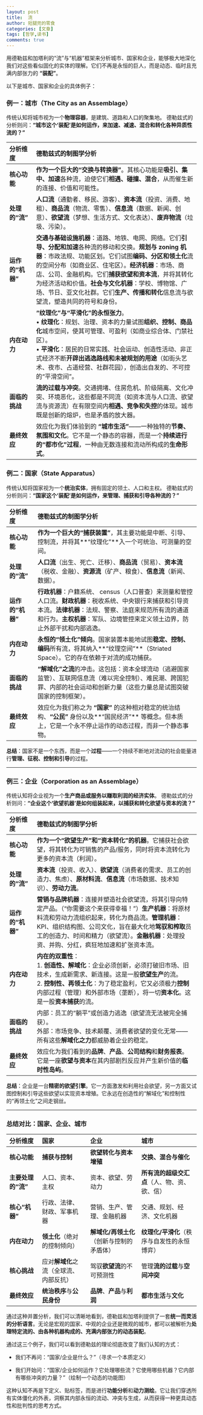 ```yaml
---
layout: post
title:  流
author: 短腿兜的零食
categories: [文章]
tags: [哲学,读书]
comments: true
---
```


用德勒兹和加塔利的“流”与“机器”框架来分析城市、国家和企业，能够极大地深化我们对这些看似固化的实体的理解。它们不再是永恒的巨人，而是动态、临时且充满内部张力的 **“装配”**。

以下是城市、国家和企业的具体例子：

### 例一：城市（The City as an Assemblage）

传统认知将城市视为一个**物理容器**，是建筑、道路和人口的聚集地。
德勒兹式的分析则问：**“城市这个‘装配’是如何运作，来加速、减速、混合和转化各种异质性流的？”**

| 分析维度 | 德勒兹式的制图学分析 |
| :--- | :--- |
| **核心功能** | **作为一个巨大的“交换与转换器”**。其核心功能是**吸引、集中、加速**各种流，迫使它们**相遇、碰撞、混合**，从而催生新的连接、价值和可能性。 |
| **处理的“流”** | **人口流**（通勤者、移民、游客）、**资本流**（投资、消费、地租）、**商品流**（物流、零售）、**信息流**（数据、新闻、创意）、**欲望流**（梦想、生活方式、文化表达）、**废弃物流**（垃圾、污染）。 |
| **运作的“机器”** | **交通与基础设施机器**：道路、地铁、电网、网络。它们**引导、分配和加速**各种流的移动和交换。**规划与 zoning 机器**：市政法规、功能区划。它们试图**编码、分区和领土化**流的空间分布（如商业区、住宅区）。**经济机器**：市场、商店、公司、金融机构。它们**捕获欲望和资本流**，并将其转化为经济活动和价值。**社会与文化机器**：学校、博物馆、广场、节日、亚文化社群。它们**生产、传播和转化**信息流与欲望流，塑造共同的符号和身份。 |
| **内在动力** | **“纹理化”与“平滑化”的永恒张力**。<br>• **纹理化**：规划、治理、资本的力量试图**组织、控制、商品化**城市空间，使其可管理、可盈利（如商业综合体、门禁社区）。<br>• **平滑化**：居民的日常实践、社会运动、创造性活动、非正式经济不断**开辟出逃逸路线和未被规划的用途**（如街头艺术、夜市、占道经营、社群花园），创造出自发的、不可控的“平滑空间”。 |
| **面临的挑战** | **流的过载与冲突**。交通拥堵、住房危机、阶级隔离、文化冲突、环境恶化，这些都是不同流（如资本流与人口流、欲望流与资源流）在有限空间内**相遇、竞争和失控**的体现。城市既是创新的熔炉，也是矛盾的放大器。 |
| **最终效应** | 效应化为我们体验到的 **“城市生活”**——一种独特的**节奏、氛围和文化**。它不是一个静态的容器，而是一个**持续进行的“都市化”过程**，一种由无数连接和流动所构成的**生命形式**。 |


### 例二：国家（State Apparatus）

传统认知将国家视为一个**统治实体**，拥有固定的领土、人口和主权。
德勒兹式的分析则问：**“国家这个‘装配’是如何运作，来管理、捕获和引导各种流的？”**

| 分析维度 | 德勒兹式的制图学分析 |
| :--- | :--- |
| **核心功能** | **作为一个巨大的“捕获装置”**，其主要功能是中断、引导、控制流，并将其**“纹理化”**入一个可统治、可测量的空间。 |
| **处理的“流”** | **人口流**（出生、死亡、迁移）、**商品流**（贸易）、**资本流**（税收、金融）、**资源流**（矿产、粮食）、**信息流**（新闻、数据）。 |
| **运作的“机器”** | **行政机器**：户籍系统、 census（人口普查）来测量和管控人口流。**财政机器**：税收系统、中央银行来捕获和引导资本流。**法律机器**：法规、警察、法庭来规范所有流的通道和行为。**主权机器**：军队、边境管控来定义领土边界，防止外部干扰和内部逃逸。 |
| **内在动力** | **永恒的“领土化”倾向**。国家装置本能地试图**稳定、控制、编码**所有流，将其纳入**“纹理空间”**（Striated Space）。它的存在依赖于对流的成功捕获。 |
| **面临的挑战** | **“解域化”之流**的冲击。这包括：资本全球流动（逃避国家监管）、互联网信息流（难以完全控制）、难民潮、跨国犯罪、内部的社会运动和创新力量（这些力量总是试图突破国家的控制框架）。 |
| **最终效应** | 效应化为我们称之为 **“国家”** 的这种相对稳定的统治结构、**“公民”** 身份以及**“国民经济”** 等概念。但本质上，它是一个永不停止运作的动态过程，而非一个静态事物。 |

**总结**：国家不是一个东西，而是一个**过程**——一个持续不断地对流动的社会能量进行**管理、征税、控制和引导**的过程。

---

### 例三：企业（Corporation as an Assemblage）

传统认知将企业视为一个**生产商品或服务以赚取利润的经济实体**。
德勒兹式的分析则问：**“企业这个‘欲望机器’是如何组装起来，以捕获和转化欲望与资本的流？”**

| 分析维度 | 德勒兹式的制图学分析 |
| :--- | :--- |
| **核心功能** | **作为一个“欲望生产”和“资本转化”的机器**。它捕获社会欲望，将其转化为可销售的产品/服务，同时将资本流转化为更多的资本流（利润）。 |
| **处理的“流”** | **资本流**（投资、收入）、**欲望流**（消费者的需求、员工的创造力、焦虑）、**原材料流**、**信息流**（市场数据、技术知识）、**劳动力流**。 |
| **运作的“机器”** | **营销与品牌机器**：连接并塑造社会欲望流，将其引导向特定产品。（“你需要这个来获得幸福！”）**生产机器**：将原材料流和劳动力流组织起来，转化为商品流。**管理机器**：KPI、组织结构图、公司文化，旨在最大化地**驾驭和榨取**员工的创造力、时间和精力（欲望流）。**金融机器**：处理投资、并购、分红，疯狂地加速和扩张资本流。 |
| **内在动力** | **内在的双重性**：<br>1. **创造性、解域化**：企业必须创新，必须打破旧市场、旧技术，生成新需求、新连接。这是一股**欲望生产**的流。<br>2. **控制性、再领土化**：为了稳定盈利，它又必须极力**控制**内部过程（管理）和外部市场（垄断），将一切**资本化**。这是一股**资本捕获**的流。 |
| **面临的挑战** | 内部：员工的“躺平”或创造力逃逸（欲望流无法被完全捕获）。<br>外部：市场竞争、技术颠覆、消费者欲望的变化无常——所有这些**解域化之力**都威胁着企业的稳定。 |
| **最终效应** | 效应化为我们看到的**品牌**、**产品**、**公司结构**和**财务报表**。它是一座**欲望与资本**在其内部剧烈反应并产生新价值的**临时性岛屿**。 |

**总结**：企业是一台**精密的欲望引擎**。它一方面激发和利用社会欲望，另一方面又试图控制和引导这些欲望以实现资本增殖。它永远在创造性的“解域化”和控制性的“再领土化”之间走钢丝。

---

### 总结对比：国家、企业、城市

| 分析维度 | **国家** | **企业** | **城市** |
| :--- | :--- | :--- | :--- |
| **核心功能** | **捕获与控制** | **欲望转化与资本增殖** | **交换、混合与催化** |
| **主要处理的“流”** | 人口、资本、主权 | 资本、欲望、劳动力 | **所有流的超级交汇点**（人、物、资、欲、信） |
| **核心“机器”** | 行政、法律、财政、军事机器 | 营销、生产、管理、金融机器 | 交通、规划、经济、文化机器 |
| **内在动力** | **领土化**（绝对的控制倾向） | **解域化/再领土化**（创新与控制的矛盾体） | **纹理化/平滑化**（秩序与自发性的永恒博弈） |
| **核心挑战** | 应对**解域化**之流（全球流、内部反抗） | 驾驭**欲望流**的不可预测性 | 管理**流的过载**与**空间冲突** |
| **最终效应** | **统治秩序**与**公民身份** | **品牌**、**产品**与**利润** | **都市生活**与**文化** |

通过这种并置分析，我们可以清晰地看到，德勒兹和加塔利提供了一套**统一而灵活的分析语言**。无论是宏观的国家、中观的企业还是微观的城市，都可以被解析为**处理特定流的、由各种机器构成的、充满内部张力的动态装配**。

通过这三个例子，我们可以看到德勒兹的理论彻底改变了我们认知的方式：

- 我们不再问：“国家/企业是什么？”（寻求一个本质定义）

- 我们开始问：“国家/企业如何运作？它处理哪些流？它使用哪些机器？它内部有哪些冲突的力量？”（绘制一个动态的功能图）


这种认知不再是下定义、贴标签，而是进行**功能分析**和**动力测绘**。它让我们穿透所有实体僵化的外表，洞察其内部永恒的流动、冲突与生成，从而获得一种更具动态性和批判性的思考方式。
